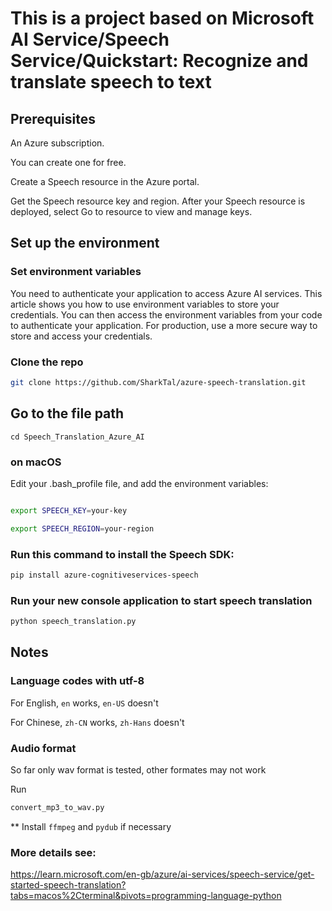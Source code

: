 # This is a project based on Microsoft AI Service/Speech Service/Quickstart: Recognize and translate speech to text

## Prerequisites

An Azure subscription. 

You can create one for free.

Create a Speech resource in the Azure portal.

Get the Speech resource key and region. After your Speech resource is deployed, select Go to resource to view and manage keys.


## Set up the environment

### Set environment variables

You need to authenticate your application to access Azure AI services. This article shows you how to use environment variables to store your credentials. You can then access the environment variables from your code to authenticate your application. For production, use a more secure way to store and access your credentials.

### Clone the repo

```Bash
git clone https://github.com/SharkTal/azure-speech-translation.git
```
## Go to the file path

```Base
cd Speech_Translation_Azure_AI
```

### on macOS

Edit your .bash_profile file, and add the environment variables:

```Bash

export SPEECH_KEY=your-key

export SPEECH_REGION=your-region

 ```

### Run this command to install the Speech SDK:

```Bash
pip install azure-cognitiveservices-speech
```

### Run your new console application to start speech translation

```Bash
python speech_translation.py
```

## Notes

### Language codes with utf-8

For English, `en` works, `en-US` doesn't

For Chinese, `zh-CN` works, `zh-Hans` doesn't

### Audio format

So far only wav format is tested, other formates may not work

Run

```Bash
convert_mp3_to_wav.py
```

** Install `ffmpeg` and `pydub` if necessary


### More details see: 

https://learn.microsoft.com/en-gb/azure/ai-services/speech-service/get-started-speech-translation?tabs=macos%2Cterminal&pivots=programming-language-python


